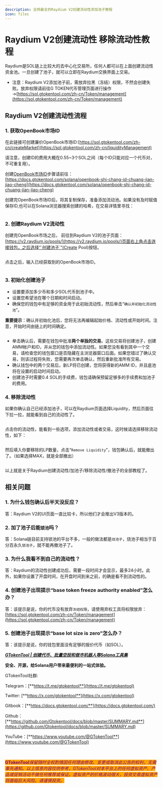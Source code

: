 ```yaml
---
description: 全网最全的Raydium V2创建流动性添加池子教程
icon: files
---
```


# Raydium V2创建流动性 移除流动性教程

Raydium是SOL链上比较大的去中心化交易所，任何人都可以在上面创建流动性资金池。一旦创建了池子，就可以立即在Raydium交换界面上交易。

* 注意：Raydium V2添加池子前，需放弃拉黑（冻结）权限，不然会创建失败。放弃权限请前往G TOKEN代币管理页面进行操作→[https://sol.gtokentool.com/zh-cn/Token/management](https://sol.gtokentool.com/zh-cn/Token/management)

## Raydium V2创建流动性流程

### 1. 获取OpenBook市场ID

在此链接可创建廉价OpenBook市场ID:[https://sol.gtokentool.com/zh-cn/createMarket](https://sol.gtokentool.com/zh-cn/liquidityManagement)

请注意，创建ID的费用大概在0.55\~3个SOL之间（每个ID只能对应一个代币对，不可重复用）。

创建[OpenBook市场ID](https://docs.gtokentool.com/solana/openbook-shi-chang-id-chuang-jian-jiao-cheng)步骤请前往：[https://docs.gtokentool.com/solana/openbook-shi-chang-id-chuang-jian-jiao-cheng](https://docs.gtokentool.com/solana/openbook-shi-chang-id-chuang-jian-jiao-cheng)

创建完OpenBook市场ID后，将其复制保存，准备添加流动池。如果没有及时赋值保存ID,也可以在Solana浏览器搜索创建的哈希，在交易详情里寻找：

<figure><img src="../../.gitbook/assets/image (320).png" alt=""><figcaption></figcaption></figure>

### 2. 创建Raydium V2流动性

创建完OpenBook市场之后， 前往到Raydium V2的池子页面：[https://v2.raydium.io/pools/](https://v2.raydium.io/pools/)页面右上角点击连接钱包，之后选择“`创建池子`”(Create  Pool)按钮。

<figure><img src="../../.gitbook/assets/image (332).png" alt=""><figcaption></figcaption></figure>

点击之后，输入已经获取到的OpenBook市场ID。

<figure><img src="../../.gitbook/assets/image (322).png" alt=""><figcaption></figcaption></figure>

### 3. 初始化创建池子

* 设置要添加多少币和多少SOL代币到池子中。
* 设置您希望池在哪个日期和时间启动。
* 确保您的钱包中有足够的资金用于此初始流动性，然后单击“`确认并初始化流动性池`”。

**重要提示**：确认并初始化池后，您将无法再编辑起始价格、流动性或开始时间。注意，开始时间由链上的时间确定。

<figure><img src="../../.gitbook/assets/image (323).png" alt=""><figcaption></figcaption></figure>

* 单击确认后，需要在钱包中批准**两个单独的交易**。这些交易将创建池子，创建AMM帐户和ID，并从您的钱包中添加流动性。如果您没有看到其中一个交易，请检查您的钱包窗口是否隐藏在主浏览器窗口后面。如果您错过了确认交易，则该过程将失败，您需要再次单击确认，然后重新批准所有交易。
* 确认钱包中的两个交易后，新LP将已创建，您将获得新的AMM ID，并且底池将在设置的启动时间启动。
* 创建池子时需要0.4 SOL的手续费，钱包请确保预留足够多的手续费和加池子的费用。

### 4. 移除流动性

如果你确认自己已经添加池子，可以在Raydium页面选择Liquidity，然后页面往下拉一拉，就能看到自己的流动性了。

<figure><img src="../../.gitbook/assets/image (1).avif" alt=""><figcaption></figcaption></figure>

点击你的流动性，能看到一些选项，添加流动性或者交易，这时候请选择移除流动性，如下：

<figure><img src="../../.gitbook/assets/image (324).png" alt=""><figcaption></figcaption></figure>

然后填入你要移除的LP数量，点击“`Remove Liquidity`”，钱包确认后，就能撤出了。（如果选择MAX，就是全部撤出）

<figure><img src="../../.gitbook/assets/image (2).avif" alt=""><figcaption></figcaption></figure>

以上就是关于Raydium创建流动性/加池子/移除流动性/撤池子的全部教程了。

## 相关问题

### 1. 为什么钱包确认后半天没反应？

答：Raydium V2的UI页面一直比较卡，所以他们才会推出V3版本的。

### 2. 加了池子后能`锁池`吗？

答：Solana链目前支持锁池的平台不多，一般的做法都是`烧池子`，烧池子相当于百分百永久`锁池子`，就不能再撤池子了。

### 3. 为什么我看不到自己的流动性？

答：Raydium的流动性创建成功后，需要一段时间才会显示，最多24小时。此外，如果你设置了开盘时间，在开盘时间到来之前，的确是看不到流动性的。

### 4. 创建池子出现提示“base token freeze authority enabled”怎么办？

答：该提示是说，你的代币没有放弃`冻结权限`，请使用弃权工具将权限放弃：[https://sol.gtokentool.com/zh-cn/Token/management](https://sol.gtokentool.com/zh-cn/Token/management)

### 5. 创建池子出现提示“base lot size is zero”怎么办？

答：该提示是说，你的钱包里面没有足够的报价代币（如SOL）。



[_**GTokenTool | 创建代币、批量空投和做市机器人等Solana工具集**_](https://sol.gtokentool.com)

**安全、开源，给Solana用户带来最便利的一站式体验。**



GTokenTool社群:

Telegram：[**https://t.me/gtokentool**](https://t.me/gtokentool)

Twitter:  [**https://x.com/gtokentool**](https://x.com/gtokentool)

Gitbook：[**https://docs.gtokentool.com/**](https://docs.gtokentool.com/)

Github：[**https://github.com/Gtokentool/docs/blob/master/SUMMARY.md**](https://github.com/Gtokentool/docs/blob/master/SUMMARY.md)

YouTube：[**https://www.youtube.com/@GTokenTool**](https://www.youtube.com/@GTokenTool)

\
\
<mark style="color:purple;background-color:orange;">**GTokenTool**</mark>_<mark style="color:purple;background-color:orange;">保留随时全权酌情因任何理由修改、变更或取消此公告的权利，无需事先通知。以上信息内容仅供参考，GTokenTool对本平台上的任何虚拟资产、产品或促销活动不做任何推荐或保证。虚拟资产的价格波动很大，投资交易虚拟资产将面临巨大风险。请谨慎投资。</mark>_
